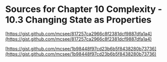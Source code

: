 # Sources for Chapter 10 Complexity - 10.3 Changing State as Properties


[https://gist.github.com/mcsee/817257ca2966c8f2381dcf9887dfa1a4](https://gist.github.com/mcsee/817257ca2966c8f2381dcf9887dfa1a4)

[https://gist.github.com/mcsee/1b98448f97cd23b6b5f8438280b73736](https://gist.github.com/mcsee/1b98448f97cd23b6b5f8438280b73736)